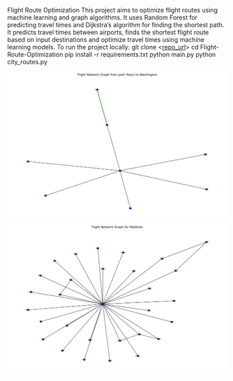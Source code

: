 Flight Route Optimization
This project aims to optimize flight routes using machine learning and graph algorithms. It uses Random Forest for predicting travel times and Dijkstra’s algorithm for finding the shortest path.
It predicts travel times between airports, finds the shortest flight route based on input destinations and optimize travel times using machine learning models.
To run the project locally: 
git clone <[repo_url](https://github.com/Atharva-099/Flight-Route-Optimization)>
cd Flight-Route-Optimization
pip install -r requirements.txt
python main.py
python city_routes.py

![Image 1](fed4596d89374c0d70bf08f983ede09c37cb81b77ef6f6e63e3fd8b8.png)
![Image 2](c2d105d288cf2bfff7ec342f47fa19c446849d35113262e748e8b069.png)
